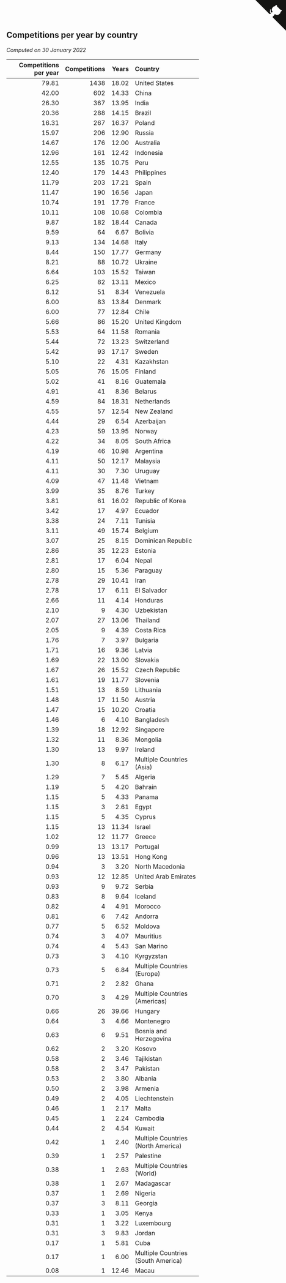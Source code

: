 ## Competitions per year by country

*Computed on 30 January 2022*

| Competitions per year | Competitions | Years | Country |
| ---: | ---: | ---: | :--- |
| 79.81 | 1438 | 18.02 | United States |
| 42.00 | 602 | 14.33 | China |
| 26.30 | 367 | 13.95 | India |
| 20.36 | 288 | 14.15 | Brazil |
| 16.31 | 267 | 16.37 | Poland |
| 15.97 | 206 | 12.90 | Russia |
| 14.67 | 176 | 12.00 | Australia |
| 12.96 | 161 | 12.42 | Indonesia |
| 12.55 | 135 | 10.75 | Peru |
| 12.40 | 179 | 14.43 | Philippines |
| 11.79 | 203 | 17.21 | Spain |
| 11.47 | 190 | 16.56 | Japan |
| 10.74 | 191 | 17.79 | France |
| 10.11 | 108 | 10.68 | Colombia |
| 9.87 | 182 | 18.44 | Canada |
| 9.59 | 64 | 6.67 | Bolivia |
| 9.13 | 134 | 14.68 | Italy |
| 8.44 | 150 | 17.77 | Germany |
| 8.21 | 88 | 10.72 | Ukraine |
| 6.64 | 103 | 15.52 | Taiwan |
| 6.25 | 82 | 13.11 | Mexico |
| 6.12 | 51 | 8.34 | Venezuela |
| 6.00 | 83 | 13.84 | Denmark |
| 6.00 | 77 | 12.84 | Chile |
| 5.66 | 86 | 15.20 | United Kingdom |
| 5.53 | 64 | 11.58 | Romania |
| 5.44 | 72 | 13.23 | Switzerland |
| 5.42 | 93 | 17.17 | Sweden |
| 5.10 | 22 | 4.31 | Kazakhstan |
| 5.05 | 76 | 15.05 | Finland |
| 5.02 | 41 | 8.16 | Guatemala |
| 4.91 | 41 | 8.36 | Belarus |
| 4.59 | 84 | 18.31 | Netherlands |
| 4.55 | 57 | 12.54 | New Zealand |
| 4.44 | 29 | 6.54 | Azerbaijan |
| 4.23 | 59 | 13.95 | Norway |
| 4.22 | 34 | 8.05 | South Africa |
| 4.19 | 46 | 10.98 | Argentina |
| 4.11 | 50 | 12.17 | Malaysia |
| 4.11 | 30 | 7.30 | Uruguay |
| 4.09 | 47 | 11.48 | Vietnam |
| 3.99 | 35 | 8.76 | Turkey |
| 3.81 | 61 | 16.02 | Republic of Korea |
| 3.42 | 17 | 4.97 | Ecuador |
| 3.38 | 24 | 7.11 | Tunisia |
| 3.11 | 49 | 15.74 | Belgium |
| 3.07 | 25 | 8.15 | Dominican Republic |
| 2.86 | 35 | 12.23 | Estonia |
| 2.81 | 17 | 6.04 | Nepal |
| 2.80 | 15 | 5.36 | Paraguay |
| 2.78 | 29 | 10.41 | Iran |
| 2.78 | 17 | 6.11 | El Salvador |
| 2.66 | 11 | 4.14 | Honduras |
| 2.10 | 9 | 4.30 | Uzbekistan |
| 2.07 | 27 | 13.06 | Thailand |
| 2.05 | 9 | 4.39 | Costa Rica |
| 1.76 | 7 | 3.97 | Bulgaria |
| 1.71 | 16 | 9.36 | Latvia |
| 1.69 | 22 | 13.00 | Slovakia |
| 1.67 | 26 | 15.52 | Czech Republic |
| 1.61 | 19 | 11.77 | Slovenia |
| 1.51 | 13 | 8.59 | Lithuania |
| 1.48 | 17 | 11.50 | Austria |
| 1.47 | 15 | 10.20 | Croatia |
| 1.46 | 6 | 4.10 | Bangladesh |
| 1.39 | 18 | 12.92 | Singapore |
| 1.32 | 11 | 8.36 | Mongolia |
| 1.30 | 13 | 9.97 | Ireland |
| 1.30 | 8 | 6.17 | Multiple Countries (Asia) |
| 1.29 | 7 | 5.45 | Algeria |
| 1.19 | 5 | 4.20 | Bahrain |
| 1.15 | 5 | 4.33 | Panama |
| 1.15 | 3 | 2.61 | Egypt |
| 1.15 | 5 | 4.35 | Cyprus |
| 1.15 | 13 | 11.34 | Israel |
| 1.02 | 12 | 11.77 | Greece |
| 0.99 | 13 | 13.17 | Portugal |
| 0.96 | 13 | 13.51 | Hong Kong |
| 0.94 | 3 | 3.20 | North Macedonia |
| 0.93 | 12 | 12.85 | United Arab Emirates |
| 0.93 | 9 | 9.72 | Serbia |
| 0.83 | 8 | 9.64 | Iceland |
| 0.82 | 4 | 4.91 | Morocco |
| 0.81 | 6 | 7.42 | Andorra |
| 0.77 | 5 | 6.52 | Moldova |
| 0.74 | 3 | 4.07 | Mauritius |
| 0.74 | 4 | 5.43 | San Marino |
| 0.73 | 3 | 4.10 | Kyrgyzstan |
| 0.73 | 5 | 6.84 | Multiple Countries (Europe) |
| 0.71 | 2 | 2.82 | Ghana |
| 0.70 | 3 | 4.29 | Multiple Countries (Americas) |
| 0.66 | 26 | 39.66 | Hungary |
| 0.64 | 3 | 4.66 | Montenegro |
| 0.63 | 6 | 9.51 | Bosnia and Herzegovina |
| 0.62 | 2 | 3.20 | Kosovo |
| 0.58 | 2 | 3.46 | Tajikistan |
| 0.58 | 2 | 3.47 | Pakistan |
| 0.53 | 2 | 3.80 | Albania |
| 0.50 | 2 | 3.98 | Armenia |
| 0.49 | 2 | 4.05 | Liechtenstein |
| 0.46 | 1 | 2.17 | Malta |
| 0.45 | 1 | 2.24 | Cambodia |
| 0.44 | 2 | 4.54 | Kuwait |
| 0.42 | 1 | 2.40 | Multiple Countries (North America) |
| 0.39 | 1 | 2.57 | Palestine |
| 0.38 | 1 | 2.63 | Multiple Countries (World) |
| 0.38 | 1 | 2.67 | Madagascar |
| 0.37 | 1 | 2.69 | Nigeria |
| 0.37 | 3 | 8.11 | Georgia |
| 0.33 | 1 | 3.05 | Kenya |
| 0.31 | 1 | 3.22 | Luxembourg |
| 0.31 | 3 | 9.83 | Jordan |
| 0.17 | 1 | 5.81 | Cuba |
| 0.17 | 1 | 6.00 | Multiple Countries (South America) |
| 0.08 | 1 | 12.46 | Macau |


<a href="https://github.com/jonatanklosko/wca_statistics" class="github-corner" aria-label="View source on Github"><svg width="80" height="80" viewBox="0 0 250 250" style="fill:#151513; color:#fff; position: absolute; top: 0; border: 0; right: 0;" aria-hidden="true"><path d="M0,0 L115,115 L130,115 L142,142 L250,250 L250,0 Z"></path><path d="M128.3,109.0 C113.8,99.7 119.0,89.6 119.0,89.6 C122.0,82.7 120.5,78.6 120.5,78.6 C119.2,72.0 123.4,76.3 123.4,76.3 C127.3,80.9 125.5,87.3 125.5,87.3 C122.9,97.6 130.6,101.9 134.4,103.2" fill="currentColor" style="transform-origin: 130px 106px;" class="octo-arm"></path><path d="M115.0,115.0 C114.9,115.1 118.7,116.5 119.8,115.4 L133.7,101.6 C136.9,99.2 139.9,98.4 142.2,98.6 C133.8,88.0 127.5,74.4 143.8,58.0 C148.5,53.4 154.0,51.2 159.7,51.0 C160.3,49.4 163.2,43.6 171.4,40.1 C171.4,40.1 176.1,42.5 178.8,56.2 C183.1,58.6 187.2,61.8 190.9,65.4 C194.5,69.0 197.7,73.2 200.1,77.6 C213.8,80.2 216.3,84.9 216.3,84.9 C212.7,93.1 206.9,96.0 205.4,96.6 C205.1,102.4 203.0,107.8 198.3,112.5 C181.9,128.9 168.3,122.5 157.7,114.1 C157.9,116.9 156.7,120.9 152.7,124.9 L141.0,136.5 C139.8,137.7 141.6,141.9 141.8,141.8 Z" fill="currentColor" class="octo-body"></path></svg></a><style>.github-corner:hover .octo-arm{animation:octocat-wave 560ms ease-in-out}@keyframes octocat-wave{0%,100%{transform:rotate(0)}20%,60%{transform:rotate(-25deg)}40%,80%{transform:rotate(10deg)}}@media (max-width:500px){.github-corner:hover .octo-arm{animation:none}.github-corner .octo-arm{animation:octocat-wave 560ms ease-in-out}}</style>
